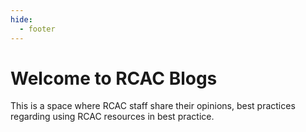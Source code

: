 ```yaml
---
hide:
  - footer
---
```


# Welcome to RCAC Blogs

This is a space where RCAC staff share their opinions, best practices regarding using RCAC resources in best practice.

